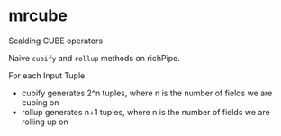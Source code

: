 mrcube
======

Scalding CUBE operators

Naive ``cubify`` and ``rollup`` methods on richPipe. 

For each Input Tuple

- cubify generates 2^n tuples, where n is the number of fields we are cubing on
- rollup generates n+1 tuples, where n is the number of fields we are rolling up on

